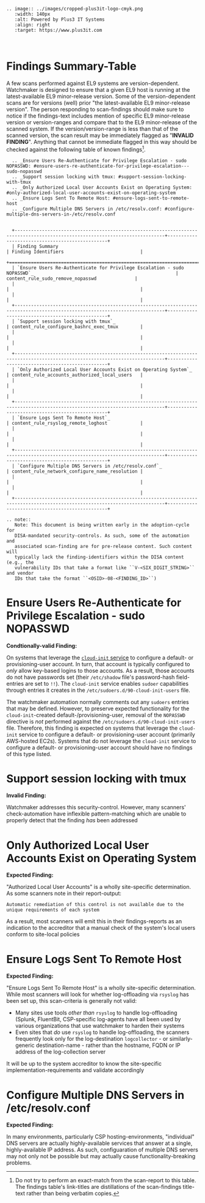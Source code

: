 ```{eval-rst}
.. image:: ../images/cropped-plus3it-logo-cmyk.png
   :width: 140px
   :alt: Powered by Plus3 IT Systems
   :align: right
   :target: https://www.plus3it.com
```
<br>

# Findings Summary-Table

A few scans performed against EL9 systems are version-dependent. Watchmaker is designed to ensure that a given EL9 host is running at the latest-available EL9 minor-release version. Some of the version-dependent scans are for versions (well) prior "the latest-available EL9 minor-release version". The person responding to scan-findings should make sure to notice if the findings-text includes mention of specific EL9 minor-release version or version-ranges and compare that to the EL9 minor-release of the scanned system. If the version/version-range is less than that of the scanned version, the scan result may be immediately flagged as "**INVALID FINDING**". Anything that cannot be immediate flagged in this way should be checked against the following table of known findings[^1].


```{eval-rst}
  .. _Ensure Users Re-Authenticate for Privilege Escalation - sudo NOPASSWD: #ensure-users-re-authenticate-for-privilege-escalation---sudo-nopasswd
  .. _Support session locking with tmux: #support-session-locking-with-tmux
  .. _Only Authorized Local User Accounts Exist on Operating System: #only-authorized-local-user-accounts-exist-on-operating-system
  .. _Ensure Logs Sent To Remote Host: #ensure-logs-sent-to-remote-host
  .. _Configure Multiple DNS Servers in /etc/resolv.conf: #configure-multiple-dns-servers-in-/etc/resolv.conf


  +-----------------------------------------------------------------------------------------------------------------------------+------------------------------------------------+
  | Finding Summary                                                                                                             | Finding Identifiers                            |
  +=============================================================================================================================+================================================+
  | `Ensure Users Re-Authenticate for Privilege Escalation - sudo NOPASSWD`_                                                    | content_rule_sudo_remove_nopasswd              |
  |                                                                                                                             |                                                |
  |                                                                                                                             |                                                |
  +-----------------------------------------------------------------------------------------------------------------------------+------------------------------------------------+
  | `Support session locking with tmux`_                                                                                        | content_rule_configure_bashrc_exec_tmux        |
  |                                                                                                                             |                                                |
  |                                                                                                                             |                                                |
  +-----------------------------------------------------------------------------------------------------------------------------+------------------------------------------------+
  | `Only Authorized Local User Accounts Exist on Operating System`_                                                            | content_rule_accounts_authorized_local_users   |
  |                                                                                                                             |                                                |
  |                                                                                                                             |                                                |
  +-----------------------------------------------------------------------------------------------------------------------------+------------------------------------------------+
  | `Ensure Logs Sent To Remote Host`_                                                                                          | content_rule_rsyslog_remote_loghost            |
  |                                                                                                                             |                                                |
  |                                                                                                                             |                                                |
  +-----------------------------------------------------------------------------------------------------------------------------+------------------------------------------------+
  | `Configure Multiple DNS Servers in /etc/resolv.conf`_                                                                       | content_rule_network_configure_name_resolution |
  |                                                                                                                             |                                                |
  |                                                                                                                             |                                                |
  +-----------------------------------------------------------------------------------------------------------------------------+------------------------------------------------+
```

```{eval-rst}
.. note::
   Note: This document is being written early in the adoption-cycle for
   DISA-mandated security-controls. As such, some of the automation and
   associated scan-finding are for pre-release content. Such content will
   typically lack the finding-identifiers within the DISA content (e.g., the
   vulnerability IDs that take a format like ``V-<SIX_DIGIT_STRING>`` and vendor
   IDs that take the format ``<OSID>-08-<FINDING_ID>``)
```

# Ensure Users Re-Authenticate for Privilege Escalation - sudo NOPASSWD

**Condtionally-valid Finding:**

On systems that leverage the [`cloud-init` service](https://access.redhat.com/documentation/en-us/red_hat_enterprise_linux/9/html/configuring_and_managing_cloud-init_for_rhel_9/index) to configure a default- or provisioning-user account. In turn, that account is typically configured to _only_ allow key-based logins to those accounts. As a result, those accounts do not have passwords set (their `/etc/shadow` file's password-hash field-entries are set to `!!`). The `cloud-init` service enables `sudoer` capabilities through entries it creates in the `/etc/sudoers.d/90-cloud-init-users` file.

The watchmaker automation normally comments out any `sudoers` entries that may be defined. However, to preserve expected functionality for the `cloud-init`-created default-/provisioning-user, removal of the `NOPASSWD` directive is _not_ performed against the `/etc/sudoers.d/90-cloud-init-users` file. Therefore, this finding is expected on systems that leverage the `cloud-init` service to configure a default- or provisioning-user account (primarily AWS-hosted EC2s). Systems that do not leverage the `cloud-init` service to configure a default- or provisioning-user account should have no findings of this type listed.

# Support session locking with tmux

**Invalid Finding:**

Watchmaker addresses this security-control. However, many scanners' check-automation have inflexible pattern-matching which are unable to properly detect that the finding _has_ been addressed

# Only Authorized Local User Accounts Exist on Operating System

**Expected Finding:**

"Authorized Local User Accounts" is a wholly site-specific determination. As some scanners note in their report-output:

```
Automatic remediation of this control is not available due to the unique requirements of each system
```

As a result, most scanners will emit this in their findings-reports as an indication to the accreditor that a manual check of the system's local users conform to site-local policies

# Ensure Logs Sent To Remote Host

**Expected Finding:**

"Ensure Logs Sent To Remote Host" is a wholly site-specific determination. While most scanners will look for whether log-offloading via `rsyslog` has been set up, this scan-criteria is generally not valid:

* Many sites use tools _other than_ `rsyslog` to handle log-offloading (Splunk, FluentBit, CSP-specific log-agents have all been used by various organizations that use watchmaker to harden their systems
* Even sites that _do_ use `rsyslog` to handle log-offloading, the scanners frequently look only for the log-destination `logcollector` - or similarly-generic destination-name - rather than the hostname, FQDN or IP address of the log-collection server

It will be up to the system accreditor to know the site-specific implementation-requirements and validate accordingly

# Configure Multiple DNS Servers in /etc/resolv.conf

**Expected Finding:**

In many environments, particularly CSP hosting-environments, "individual" DNS servers are actually highly-available services that answer at a single, highly-available IP address. As such, configuaration of multiple DNS servers may not only not be possible but may actually cause functionality-breaking problems.



[^1]: Do not try to perform an exact-match from the scan-report to this table. The findings table's link-titles are distillations of the scan-findings title-text rather than being verbatim copies.
